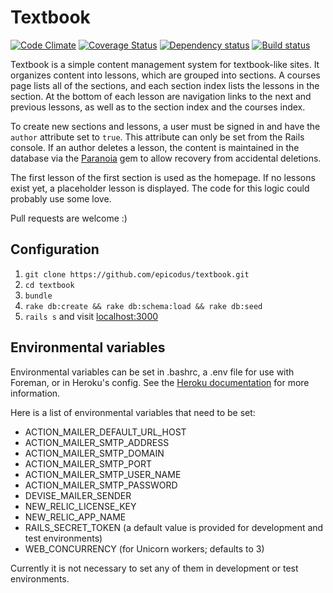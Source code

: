# Textbook

[![Code Climate](https://codeclimate.com/github/epicodus/textbook/badges/gpa.svg)](https://codeclimate.com/github/epicodus/textbook)
[![Coverage Status](https://coveralls.io/repos/epicodus/textbook/badge.svg)](https://coveralls.io/github/epicodus/textbook)
[![Dependency status](https://gemnasium.com/epicodus/textbook.svg)](https://gemnasium.com/epicodus/textbook)
[![Build status](https://travis-ci.org/epicodus/textbook.svg?branch=master)](https://travis-ci.org/epicodus/textbook)

Textbook is a simple content management system for textbook-like sites. It organizes content into lessons, which are grouped into sections. A courses page lists all of the sections, and each section index lists the lessons in the section. At the bottom of each lesson are navigation links to the next and previous lessons, as well as to the section index and the courses index.

To create new sections and lessons, a user must be signed in and have the `author` attribute set to `true`. This attribute can only be set from the Rails console. If an author deletes a lesson, the content is maintained in the database via the [Paranoia](https://github.com/radar/paranoia) gem to allow recovery from accidental deletions.

The first lesson of the first section is used as the homepage. If no lessons exist yet, a placeholder lesson is displayed. The code for this logic could probably use some love.

Pull requests are welcome :)

## Configuration

1. `git clone https://github.com/epicodus/textbook.git`
1. `cd textbook`
1. `bundle`
1. `rake db:create && rake db:schema:load && rake db:seed`
1. `rails s` and visit [localhost:3000](http://localhost:3000)

## Environmental variables

Environmental variables can be set in .bashrc, a .env file for use with Foreman, or in Heroku's config. See the [Heroku documentation](https://devcenter.heroku.com/articles/config-vars) for more information.

Here is a list of environmental variables that need to be set:

* ACTION_MAILER_DEFAULT_URL_HOST
* ACTION_MAILER_SMTP_ADDRESS
* ACTION_MAILER_SMTP_DOMAIN
* ACTION_MAILER_SMTP_PORT
* ACTION_MAILER_SMTP_USER_NAME
* ACTION_MAILER_SMTP_PASSWORD
* DEVISE_MAILER_SENDER
* NEW_RELIC_LICENSE_KEY
* NEW_RELIC_APP_NAME
* RAILS_SECRET_TOKEN (a default value is provided for development and test environments)
* WEB_CONCURRENCY (for Unicorn workers; defaults to 3)

Currently it is not necessary to set any of them in development or test environments.
